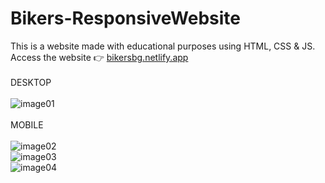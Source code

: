 # Bikers-ResponsiveWebsite
This is a website made with educational purposes using HTML, CSS &amp; JS.
Access the website 👉 [bikersbg.netlify.app](https://bikersbg.netlify.app/)
<br>
<br>
DESKTOP
<br>
<br>
![image01](https://github.com/KristiyanHristov04/Bikers-ResponsiveWebsite/assets/92588334/7595186e-6bf7-4baf-a813-9634023c85fc)
<br>
<br>
MOBILE
<br>
<br>
![image02](https://github.com/KristiyanHristov04/Bikers-ResponsiveWebsite/assets/92588334/d65de7e2-7cdd-4f16-bec0-6fee8f00350a)<br>
![image03](https://github.com/KristiyanHristov04/Bikers-ResponsiveWebsite/assets/92588334/1a3c0f29-98c6-41f8-8634-e7bb03c03745)<br>
![image04](https://github.com/KristiyanHristov04/Bikers-ResponsiveWebsite/assets/92588334/ee8f4ff2-2ba0-4f7c-bc72-2b0f0b76578c)
